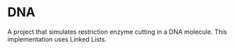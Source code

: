 # DNA
A project that simulates restriction enzyme cutting in a DNA molecule. This implementation uses Linked Lists.
